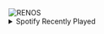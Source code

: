 <div align="justify">
<picture>
    <source media="(prefers-color-scheme: dark)" srcset="https://i.ibb.co/j3ky1pc/output-gif.gif">
    <source media="(prefers-color-scheme: light)" srcset="https://i.ibb.co/j3ky1pc/output-gif.gif">
    <img alt="RENOS" src="https://i.ibb.co/j3ky1pc/output-gif.gif">
</picture>
<details>
<summary>Spotify Recently Played</summary>
<img src="https://spotify-recently-played-readme.vercel.app/api?user=31d6d6zerc5ct6kck32na2ozsqf4&unique=1&width=400" alt="Spotify" />
</details>
</div>

<!-- Image deletion URL: https://ibb.co/6D0Hfd3/bc56e9207637ade2417b485673992364 -->